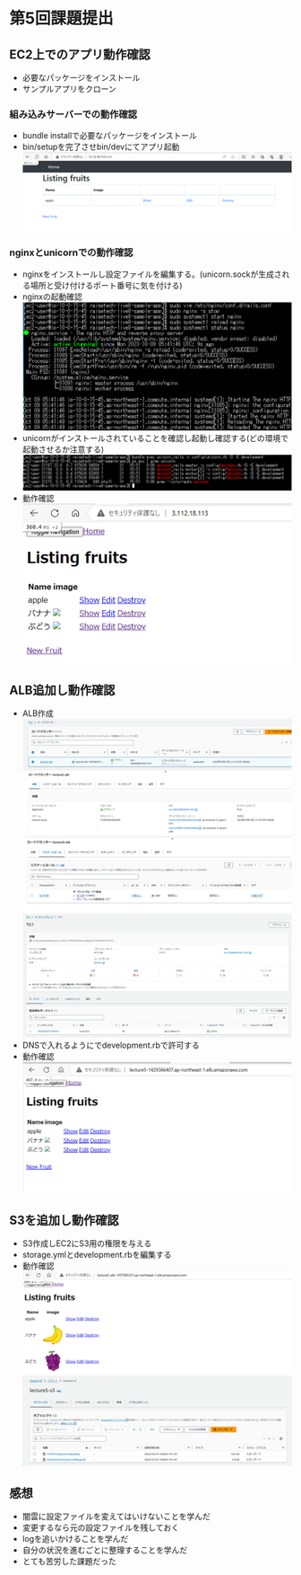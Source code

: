 # 第5回課題提出
## EC2上でのアプリ動作確認
- 必要なパッケージをインストール
- サンプルアプリをクローン

### 組み込みサーバーでの動作確認
- bundle installで必要なパッケージをインストール
- bin/setupを完了させbin/devにてアプリ起動  
![組込みサーバ動作確認](./image/05_kumikomi.png)

### nginxとunicornでの動作確認
- nginxをインストールし設定ファイルを編集する。(unicorn.sockが生成される場所と受け付けるポート番号に気を付ける)
- nginxの起動確認
![nginx起動確認](image/05_nginx.png)
- unicornがインストールされていることを確認し起動し確認する(どの環境で起動させるか注意する)
![unicorn起動確認](image/05_unicorn.png)
- 動作確認
![nginxとunicornで動作確認](image/05_nginxtounicorn.png)

## ALB追加し動作確認
- ALB作成
![ALB](image/05_ALB1.png)
![ALB](image/05_ALB2.png)
![ALB](image/05_ALB3.png)
- DNSで入れるようにでdevelopment.rbで許可する
- 動作確認
![ALBで動作確認](image/05_ALB4.png)

## S3を追加し動作確認
- S3作成しEC2にS3用の権限を与える
- storage.ymlとdevelopment.rbを編集する
- 動作確認
![S3で動作確認1](image/05_S3-1.png)
![S3で動作確認2](image/05_S3-2.png)

## 感想
- 闇雲に設定ファイルを変えてはいけないことを学んだ
- 変更するなら元の設定ファイルを残しておく
- logを追いかけることを学んだ
- 自分の状況を進むごとに整理することを学んだ
- とても苦労した課題だった

